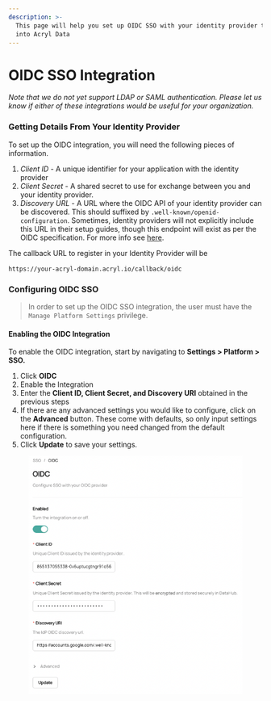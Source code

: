 ```yaml
---
description: >-
  This page will help you set up OIDC SSO with your identity provider to log
  into Acryl Data
---
```


# OIDC SSO Integration

_Note that we do not yet support LDAP or SAML authentication. Please let us know if either of these integrations would be useful for your organization._&#x20;

### Getting Details From Your Identity Provider

To set up the OIDC integration, you will need the following pieces of information.

1. _Client ID_ - A unique identifier for your application with the identity provider
2. _Client Secret_ - A shared secret to use for exchange between you and your identity provider.
3. _Discovery URL_ - A URL where the OIDC API of your identity provider can be discovered. This should suffixed by `.well-known/openid-configuration`. Sometimes, identity providers will not explicitly include this URL in their setup guides, though this endpoint will exist as per the OIDC specification. For more info see [here](http://openid.net/specs/openid-connect-discovery-1\_0.html).

The callback URL to register in your Identity Provider will be&#x20;

```
https://your-acryl-domain.acryl.io/callback/oidc 
```

### Configuring OIDC SSO

> In order to set up the OIDC SSO integration, the user must have the `Manage Platform Settings` privilege.&#x20;

#### Enabling the OIDC Integration&#x20;

To enable the OIDC integration, start by navigating to **Settings > Platform > SSO.**

1. Click **OIDC**
2. Enable the Integration&#x20;
3. Enter the **Client ID, Client Secret, and Discovery URI** obtained in the previous steps
4. If there are any advanced settings you would like to configure, click on the **Advanced** button. These come with defaults, so only input settings here if there is something you need changed from the default configuration.
5. Click **Update** to save your settings.

<figure><img src="../imgs/saas/image-(10).png" alt=""></img><figcaption></figcaption></figure>
